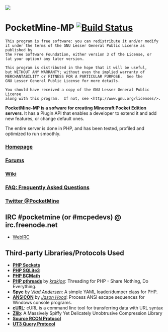 ![](http://www.pocketmine.net/favicon.png)

# PocketMine-MP [![Build Status](https://travis-ci.org/PocketMine/PocketMine-MP.png?branch=master)](https://travis-ci.org/PocketMine/PocketMine-MP)

```
This program is free software: you can redistribute it and/or modify
it under the terms of the GNU Lesser General Public License as published by
the Free Software Foundation, either version 3 of the License, or
(at your option) any later version.

This program is distributed in the hope that it will be useful,
but WITHOUT ANY WARRANTY; without even the implied warranty of
MERCHANTABILITY or FITNESS FOR A PARTICULAR PURPOSE.  See the
GNU Lesser General Public License for more details.

You should have received a copy of the GNU Lesser General Public License
along with this program.  If not, see <http://www.gnu.org/licenses/>.
```	

__PocketMine-MP is a sofware for creating Minecraft Pocket Edition servers__. It has a Plugin API that enables a developer to extend it and add new features, or change default ones.

The entire server is done in PHP, and has been tested, profiled and optimized to run smoothly.

### [Homepage](http://www.pocketmine.net/)

### [Forums](http://forums.pocketmine.net/)

### [Wiki](https://github.com/PocketMine/PocketMine-MP/wiki/)

### [FAQ: Frequently Asked Questions](https://github.com/PocketMine/PocketMine-MP/wiki/Frequently-Asked-Questions)



### [Twitter @PocketMine](https://twitter.com/PocketMine)

## IRC #pocketmine (or #mcpedevs) @ irc.freenode.net
* [WebIRC](http://webchat.freenode.net?channels=pocketmine,mcpedevs&uio=d4)


## Third-party Libraries/Protocols Used
* __[PHP Sockets](http://php.net/manual/en/book.sockets.php)__
* __[PHP SQLite3](http://php.net/manual/en/book.sqlite3.php)__
* __[PHP BCMath](http://php.net/manual/en/book.bc.php)__
* __[PHP pthreads](https://github.com/krakjoe/pthreads)__ by _[krakjoe](https://github.com/krakjoe)_: Threading for PHP - Share Nothing, Do Everything.
* __[Spyc](https://github.com/mustangostang/spyc/blob/master/Spyc.php)__ by _[Vlad Andersen](https://github.com/mustangostang)_: A simple YAML loader/dumper class for PHP.
* __[ANSICON](https://github.com/adoxa/ansicon)__ by _[Jason Hood](https://github.com/adoxa)_: Process ANSI escape sequences for Windows console programs.
* __[cURL](http://curl.haxx.se/)__: cURL is a command line tool for transferring data with URL syntax
* __[Zlib](http://www.zlib.net/)__: A Massively Spiffy Yet Delicately Unobtrusive Compression Library
* __[Source RCON Protocol](https://developer.valvesoftware.com/wiki/Source_RCON_Protocol)__
* __[UT3 Query Protocol](http://wiki.unrealadmin.org/UT3_query_protocol)__